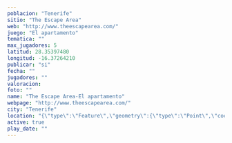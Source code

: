 ```yaml
---
poblacion: "Tenerife"
sitio: "The Escape Area"
web: "http://www.theescapearea.com/"
juego: "El apartamento"
tematica: ""
max_jugadores: 5
latitud: 28.35397480
longitud: -16.37264210
publicar: "si"
fecha: ""
jugadores: ""
valoracion: 
foto: ""
name: "The Escape Area-El apartamento"
webpage: "http://www.theescapearea.com/"
city: "Tenerife"
location: "{\"type\":\"Feature\",\"geometry\":{\"type\":\"Point\",\"coordinates\":[\"28,35397480\",\"-16,37264210\"]}}"
active: true
play_date: ""
---
```

